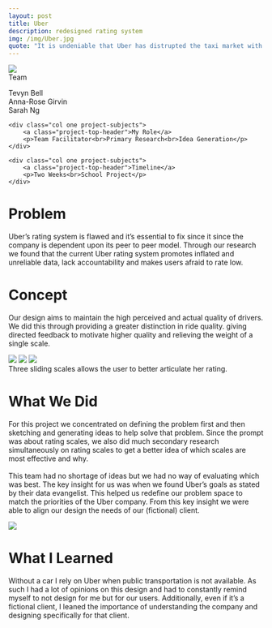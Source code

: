 ```yaml
---
layout: post
title: Uber
description: redesigned rating system
img: /img/Uber.jpg
quote: "It is undeniable that Uber has distrupted the taxi market with the rideshare movement."
---
```

<div class="img_row">
	<img class="col three" src="{{ site.baseurl }}/img/Uber_banner.jpg"/>
</div>

<div class="post-content">
	<div class="col one project-subjects">
		<a class="project-top-header">Team</a>
		<p>Tevyn Bell<br>Anna-Rose Girvin<br>Sarah Ng</p>
	</div>
	
	<div class="col one project-subjects">
		<a class="project-top-header">My Role</a>
		<p>Team Facilitator<br>Primary Research<br>Idea Generation</p>
	</div>
	
	<div class="col one project-subjects">
		<a class="project-top-header">Timeline</a>
		<p>Two Weeks<br>School Project</p>
	</div>
</div>

<div class="post-content col three">
	<h1 class="project-description-title">Problem</h1>
	<p>Uber’s rating system is flawed and it’s essential to fix since it since the company is dependent upon its peer to peer model. Through our research we found that the current Uber rating system promotes inflated and unreliable data, lack accountability and makes users afraid to rate low. </p>
</div>

<div class="post-content col three">
	<h1 class="project-description-title">Concept</h1>
	<p>Our design aims to maintain the high perceived and actual quality of drivers. We did this through providing a greater distinction in ride quality. giving directed feedback to motivate higher quality and relieving the weight of a single scale.</p>
</div>

<div class="post-content showing_design">
	<img class="col one" src="{{ site.baseurl }}/img/1Uber-01.jpg"/>
	<img class="col one" src="{{ site.baseurl }}/img/3_Uber_Sketch-01-01.jpg"/>
	<img class="col one" src="{{ site.baseurl }}/img/2_Uber_Sketch-01.jpg"/>
	<div class="col three caption">Three sliding scales allows the user to better articulate her rating.</div>
</div>

<div class="post-content col three">
	<h1 class="project-description-title">What We Did</h1>
	<p>For this project we concentrated on defining the problem first and then sketching and generating ideas to help solve that problem.  Since the prompt was about rating scales, we also did much secondary research simultaneously on rating scales to get a better idea of which scales are most effective and why.<br><br>This team had no shortage of ideas but we had no way of evaluating which was best. The key insight for us was when we found Uber’s goals as stated by their data evangelist. This helped us redefine our problem space to match the priorities of the Uber company. From this key insight we were able to align our design the needs of our (fictional) client.</p>
</div>

<div class="img_row">
	<img class="col one testing" src="{{ site.baseurl }}/img/disecting-the-problem.jpg"/>

<div class="post-content col two">
	<h1 class="project-description-title">What I Learned</h1>
	<p>Without a car I rely on Uber when public transportation is not available. As such I had a lot of opinions on this design and had to constantly remind myself to not design for me but for our users. Additionally, even if it’s a fictional client, I leaned the importance of understanding the company and designing specifically for that client.</p>
</div>
</div>



	



